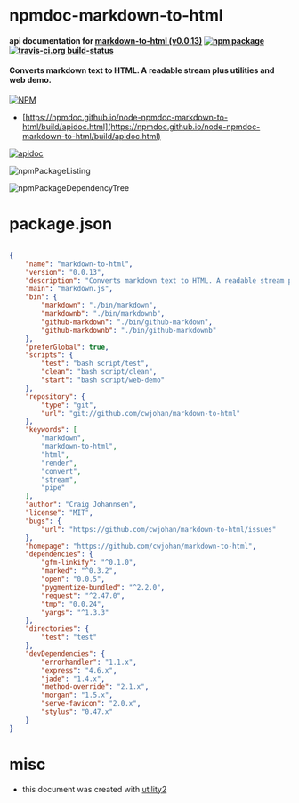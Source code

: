 # npmdoc-markdown-to-html

#### api documentation for  [markdown-to-html (v0.0.13)](https://github.com/cwjohan/markdown-to-html)  [![npm package](https://img.shields.io/npm/v/npmdoc-markdown-to-html.svg?style=flat-square)](https://www.npmjs.org/package/npmdoc-markdown-to-html) [![travis-ci.org build-status](https://api.travis-ci.org/npmdoc/node-npmdoc-markdown-to-html.svg)](https://travis-ci.org/npmdoc/node-npmdoc-markdown-to-html)

#### Converts markdown text to HTML. A readable stream plus utilities and web demo.

[![NPM](https://nodei.co/npm/markdown-to-html.png?downloads=true&downloadRank=true&stars=true)](https://www.npmjs.com/package/markdown-to-html)

- [https://npmdoc.github.io/node-npmdoc-markdown-to-html/build/apidoc.html](https://npmdoc.github.io/node-npmdoc-markdown-to-html/build/apidoc.html)

[![apidoc](https://npmdoc.github.io/node-npmdoc-markdown-to-html/build/screenCapture.buildCi.browser.%252Ftmp%252Fbuild%252Fapidoc.html.png)](https://npmdoc.github.io/node-npmdoc-markdown-to-html/build/apidoc.html)

![npmPackageListing](https://npmdoc.github.io/node-npmdoc-markdown-to-html/build/screenCapture.npmPackageListing.svg)

![npmPackageDependencyTree](https://npmdoc.github.io/node-npmdoc-markdown-to-html/build/screenCapture.npmPackageDependencyTree.svg)



# package.json

```json

{
    "name": "markdown-to-html",
    "version": "0.0.13",
    "description": "Converts markdown text to HTML. A readable stream plus utilities and web demo.",
    "main": "markdown.js",
    "bin": {
        "markdown": "./bin/markdown",
        "markdownb": "./bin/markdownb",
        "github-markdown": "./bin/github-markdown",
        "github-markdownb": "./bin/github-markdownb"
    },
    "preferGlobal": true,
    "scripts": {
        "test": "bash script/test",
        "clean": "bash script/clean",
        "start": "bash script/web-demo"
    },
    "repository": {
        "type": "git",
        "url": "git://github.com/cwjohan/markdown-to-html"
    },
    "keywords": [
        "markdown",
        "markdown-to-html",
        "html",
        "render",
        "convert",
        "stream",
        "pipe"
    ],
    "author": "Craig Johannsen",
    "license": "MIT",
    "bugs": {
        "url": "https://github.com/cwjohan/markdown-to-html/issues"
    },
    "homepage": "https://github.com/cwjohan/markdown-to-html",
    "dependencies": {
        "gfm-linkify": "^0.1.0",
        "marked": "^0.3.2",
        "open": "0.0.5",
        "pygmentize-bundled": "^2.2.0",
        "request": "^2.47.0",
        "tmp": "0.0.24",
        "yargs": "^1.3.3"
    },
    "directories": {
        "test": "test"
    },
    "devDependencies": {
        "errorhandler": "1.1.x",
        "express": "4.6.x",
        "jade": "1.4.x",
        "method-override": "2.1.x",
        "morgan": "1.5.x",
        "serve-favicon": "2.0.x",
        "stylus": "0.47.x"
    }
}
```



# misc
- this document was created with [utility2](https://github.com/kaizhu256/node-utility2)
